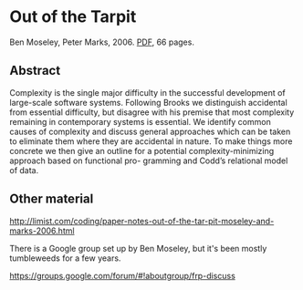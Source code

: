 # Out of the Tarpit

Ben Moseley, Peter Marks, 2006. [PDF](http://shaffner.us/cs/papers/tarpit.pdf), 66 pages.

## Abstract

Complexity is the single major difficulty in the successful development of large-scale software systems. Following Brooks we distinguish
accidental from essential difficulty, but disagree with his premise that most complexity remaining in contemporary systems is essential. We
identify common causes of complexity and discuss general approaches which can be taken to eliminate them where they are accidental in
nature. To make things more concrete we then give an outline for a potential complexity-minimizing approach based on functional pro-
gramming and Codd’s relational model of data.

## Other material

http://limist.com/coding/paper-notes-out-of-the-tar-pit-moseley-and-marks-2006.html

There is a Google group set up by Ben Moseley, but it's been mostly tumbleweeds for a few years.

https://groups.google.com/forum/#!aboutgroup/frp-discuss


